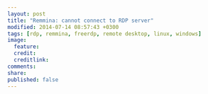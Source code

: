 ```yaml
---
layout: post
title: "Remmina: cannot connect to RDP server"
modified: 2014-07-14 08:57:43 +0300
tags: [rdp, remmina, freerdp, remote desktop, linux, windows]
image:
  feature: 
  credit: 
  creditlink: 
comments: 
share: 
published: false
---
```


